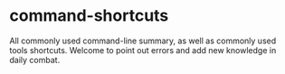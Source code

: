 # command-shortcuts
All commonly used command-line summary, as well as commonly used tools shortcuts. Welcome to point out errors and add new knowledge in daily combat.
